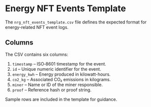 # Energy NFT Events Template

The `nrg_nft_events_template.csv` file defines the expected format for energy-related NFT event logs.

## Columns

The CSV contains six columns:

1. `timestamp` – ISO‑8601 timestamp for the event.
2. `id` – Unique numeric identifier for the event.
3. `energy_kwh` – Energy produced in kilowatt-hours.
4. `co2_kg` – Associated CO₂ emissions in kilograms.
5. `miner` – Name or ID of the miner responsible.
6. `proof` – Reference hash or proof string.

Sample rows are included in the template for guidance.
